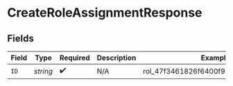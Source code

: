 # CreateRoleAssignmentResponse


## Fields

| Field                                | Type                                 | Required                             | Description                          | Example                              |
| ------------------------------------ | ------------------------------------ | ------------------------------------ | ------------------------------------ | ------------------------------------ |
| `ID`                                 | *string*                             | :heavy_check_mark:                   | N/A                                  | rol_47f3461826f6400f96d20fac0c10bdb0 |